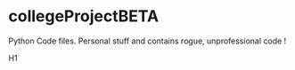 # collegeProjectBETA
Python Code files. Personal stuff and contains rogue, unprofessional code !

H1
